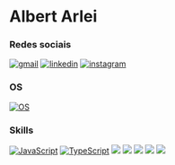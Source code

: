 # **Albert Arlei**

### Redes sociais
[![gmail](https://img.shields.io/badge/Gmail-D14836?style=for-the-badge&logo=gmail&logoColor=white)](https://mail.google.com/mail/u/0/#inbox?compose=GTvVlcRzBWdsnXGWpjtXJDLfhglTkbNHzzxQcGjpPRGlMMqBncgkSbktzxkRDRdWmKkrbplZxvJfj)
[![linkedin](https://img.shields.io/badge/LinkedIn-0077B5?style=for-the-badge&logo=linkedin&logoColor=white)](https://www.linkedin.com/in/albert-arlei-63813724b/)
[![instagram](https://img.shields.io/badge/Instagram-E4405F?style=for-the-badge&logo=instagram&logoColor=white)]()

### OS
[![OS](https://img.shields.io/badge/Ubuntu-E95420?style=for-the-badge&logo=ubuntu&logoColor=white)](#)


### Skills
[![JavaScript](https://img.shields.io/badge/JavaScript-F7DF1E?style=for-the-badge&logo=javascript&logoColor=black)]()
[![TypeScript](https://img.shields.io/badge/TypeScript-007ACC?style=for-the-badge&logo=typescript&logoColor=white)]()
[![](https://img.shields.io/badge/Express.js-404D59?style=for-the-badge)]()
[![](https://img.shields.io/badge/Vue.js-35495E?style=for-the-badge&logo=vue.js&logoColor=4FC08D)]()
[![](https://img.shields.io/badge/Tailwind_CSS-38B2AC?style=for-the-badge&logo=tailwind-css&logoColor=white)]()
[![](https://img.shields.io/badge/PostgreSQL-316192?style=for-the-badge&logo=postgresql&logoColor=white)]()
[![](https://img.shields.io/badge/MySQL-00000F?style=for-the-badge&logo=mysql&logoColor=white)]()
